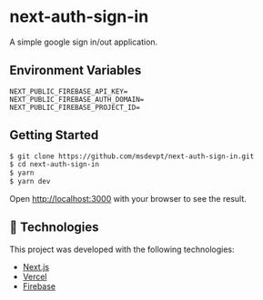 # next-auth-sign-in
A simple google sign in/out application.

## Environment Variables

```
NEXT_PUBLIC_FIREBASE_API_KEY=
NEXT_PUBLIC_FIREBASE_AUTH_DOMAIN=
NEXT_PUBLIC_FIREBASE_PROJECT_ID=
```

## Getting Started

```bash
$ git clone https://github.com/msdevpt/next-auth-sign-in.git
$ cd next-auth-sign-in
$ yarn
$ yarn dev
```

Open [http://localhost:3000](http://localhost:3000) with your browser to see the result.


## :rocket: Technologies

This project was developed with the following technologies:

- [Next.js](https://nextjs.org/)
- [Vercel](https://vercel.com)
- [Firebase](https://firebase.com)